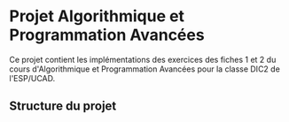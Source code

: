 # Projet Algorithmique et Programmation Avancées

Ce projet contient les implémentations des exercices des fiches 1 et 2 du cours d'Algorithmique et Programmation Avancées pour la classe DIC2 de l'ESP/UCAD.

## Structure du projet

